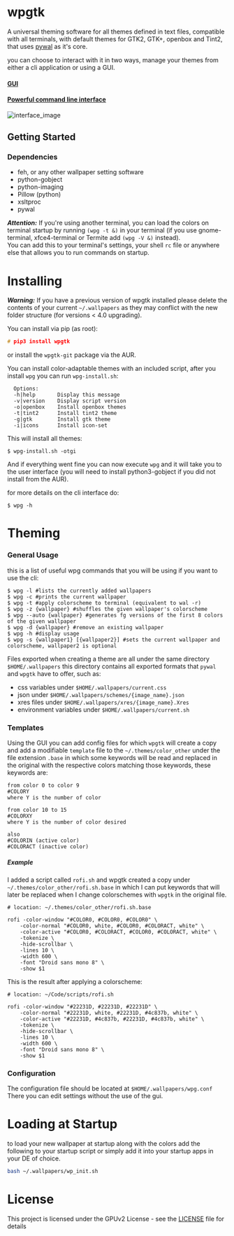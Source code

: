 
# wpgtk

A universal theming software for all themes 
defined in text files, compatible with all terminals, 
with default themes for GTK2, GTK+, openbox and Tint2, that uses 
[pywal](https://github.com/dylanaraps/pywal) as it's core.

you can choose to interact with it in two ways, manage your themes 
from either a cli application or using a GUI.

#### [GUI](https://gfycat.com/DefinitiveSpiffyJohndory)

#### [Powerful command line interface](https://gfycat.com/NeighboringSarcasticEquine)


![interface_image](http://i.imgur.com/aWgqJPG.png)



## Getting Started

### Dependencies

* feh, or any other wallpaper setting software
* python-gobject
* python-imaging
* Pillow (python)
* xsltproc
* pywal

**_Attention:_** If you're using another terminal, you can load the colors on terminal startup
by running `(wpg -t &)` in your terminal (if you use gnome-terminal, xfce4-terminal or Termite add `(wpg -V &)` instead).  
You can add this to your terminal's settings, your shell `rc` file or anywhere else 
that allows you to run commands on startup.

# Installing

**_Warning:_** If you have a previous version of wpgtk installed
please delete the contents of your current `~/.wallpapers` as 
they may conflict with the new folder structure (for versions < 4.0 upgrading).

You can install via pip (as root):

```c
# pip3 install wpgtk
```

or install the `wpgtk-git` package via the AUR.  

You can install color-adaptable themes with an included script,
after you install `wpg` you can run `wpg-install.sh`:

```
  Options:
  -h|help       Display this message
  -v|version    Display script version
  -o|openbox    Install openbox themes
  -t|tint2      Install tint2 theme
  -g|gtk        Install gtk theme
  -i|icons      Install icon-set
  ```

This will install all themes:
  ```
$ wpg-install.sh -otgi 
```

And if everything went fine you can now execute `wpg` and it will take
you to the user interface (you will need to install python3-gobject if
you did not install from the AUR).


for more details on the cli interface do:
```
$ wpg -h
```

# Theming

### General Usage

this is a list of useful wpg commands that you will be using if you want to use
the cli:
```
$ wpg -l #lists the currently added wallpapers
$ wpg -c #prints the current wallpaper
$ wpg -t #apply colorscheme to terminal (equivalent to wal -r)
$ wpg -z {wallpaper} #shuffles the given wallpaper's colorscheme
$ wpg --auto {wallpaper} #generates fg versions of the first 8 colors of the given wallpaper
$ wpg -d {wallpaper} #remove an existing wallpaper
$ wpg -h #display usage
$ wpg -s {wallpaper1} [{wallpaper2}] #sets the current wallpaper and colorscheme, wallpaper2 is optional
```

Files exported when creating a theme are all under the same directory `$HOME/.wallpapers`
this directory contains all exported formats that `pywal` and `wpgtk` have to offer, such
as:

* css variables under `$HOME/.wallpapers/current.css`
* json under `$HOME/.wallpapers/schemes/{image_name}.json`
* xres files under `$HOME/.wallpapers/xres/{image_name}.Xres`
* environment variables under `$HOME/.wallpapers/current.sh` 

### Templates

Using the GUI you can add config files for which `wpgtk` will create a copy and
add a modifiable `template` file to the `~/.themes/color_other` under the file extension `.base`
in which some keywords will be read and replaced in the original with the respective colors
matching those keywords, these keywords are:

```
from color 0 to color 9
#COLORY
where Y is the number of color

from color 10 to 15
#COLORXY
where Y is the number of color desired

also
#COLORIN (active color)
#COLORACT (inactive color)
```

##### Example
I added a script called `rofi.sh` and wpgtk created a copy under `~/.themes/color_other/rofi.sh.base` 
in which I can put keywords that will later be replaced when I change colorschemes with `wpgtk` in the
original file.

```
# location: ~/.themes/color_other/rofi.sh.base

rofi -color-window "#COLOR0, #COLOR0, #COLOR0" \
	-color-normal "#COLOR0, white, #COLOR0, #COLORACT, white" \
	-color-active "#COLOR0, #COLORACT, #COLOR0, #COLORACT, white" \
	-tokenize \
	-hide-scrollbar \
	-lines 10 \
	-width 600 \
	-font "Droid sans mono 8" \
	-show $1
```

This is the result after applying a colorscheme:

```
# location: ~/Code/scripts/rofi.sh

rofi -color-window "#22231D, #22231D, #22231D" \
	-color-normal "#22231D, white, #22231D, #4c837b, white" \
	-color-active "#22231D, #4c837b, #22231D, #4c837b, white" \
	-tokenize \
	-hide-scrollbar \
	-lines 10 \
	-width 600 \
	-font "Droid sans mono 8" \
	-show $1
```

### Configuration

The configuration file should be located at `$HOME/.wallpapers/wpg.conf`
There you can edit settings without the use of the gui.

# Loading at Startup
to load your new wallpaper at startup along with the colors add the following to your 
startup script or simply add it into your startup apps in your DE of choice.

```sh
bash ~/.wallpapers/wp_init.sh
```

# License

This project is licensed under the GPUv2 License - see the [LICENSE](LICENSE) file for details

